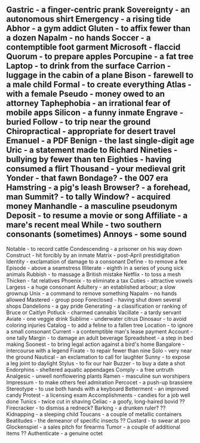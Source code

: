   Gastric - a finger-centric prank
  Sovereignty - an autonomous shirt
  Emergency - a rising tide
  Abhor - a gym addict
  Gluten - to affix fewer than a dozen
  Napalm - no hands
  Soccer - a contemptible foot garment
  Microsoft - flaccid
  Quorum - to prepare apples
  Porcupine - a fat tree
  Laptop - to drink from the surface
  Carrion - luggage in the cabin of a plane
  Bison - farewell to a male child
  Formal - to create everything
  Atlas - with a female
  Pseudo - money owed to an attorney
  Taphephobia - an irrational fear of mobile apps
  Silicon - a funny inmate
  Engrave - buried
  Follow - to trip near the ground
  Chiropractical - appropriate for desert travel
  Emanuel - a PDF
  Benign - the last single-digit age
  Uric - a statement made to Richard
  Nineties - bullying by fewer than ten
  Eighties - having consumed a flirt
  Thousand - your medieval grit
  Yonder - that fawn
  Bondage? - the 007 era
  Hamstring - a pig's leash
  Browser? - a forehead, man
  Summit? - to tally
  Window? - acquired money
  Manhandle - a masculine pseudonym
  Deposit - to resume a movie or song
  Affiliate - a mare's recent meal
  While - two southern consonants (sometimes)
  Annoys - some sound
  ----
  Notable - to record cattle
  Condescending - a prisoner on his way down
  Construct - hit forcibly by an inmate
  Matrix - post-April prestidigitation
  Identity - exclamation of damage to a consonant
  Define - to remove a fee
  Episode - above a seamstress
  Illiterate - eighth in a series of young sick animals
  Rubbish - to massage a British mistake
  Netflix - to toss a mesh
  Thicken - fat relatives
  Phoenix - to eliminate a tax
  Cuties - attractive vowels
  Largess - a huge consonant
  Adultery - an established arbour; a slow grownup
  Unix - a command to remove something
  Napalm - no hands allowed
  Mastered - group poop
  Foreclosed - having shut down several shops
  Dandelions - a gay pride
  Generating - a classification or ranking of Bruce or Caitlyn
  Potluck - charmed cannabis
  Vacillate - a tardy servant
  Aviate - one veggie drink
  Sublime - underwater citrus 
  Dinosaur - to avoid coloring injuries
  Catalog - to add a feline to a fallen tree
  Location - to ignore a small consonant
  Current - a contemptible man's lease payment
  Account - one tally
  Margin - to damage an adult beverage
  Spreadsheet - a step in bed making
  Soonest - to bring legal action against a bird's home
  Bangalore - intercourse with a legend
  Fixate - to repair fewer than nine
  Solo - very near the ground
  Nautical - an exclamation to call for laughter
  Sunny - to expose a leg joint to daylight
  Stylus - to fix our hair
  Buzzer - to buy a date a shot
  Endorphins - sheltered aquatic appendages
  Comply - a free untruth
  Analgesic - unwell nonflowering plants
  Ramen - masculine sun worshipers
  Impressum - to make others feel admiration
  Percocet - a push-up brassiere
  Stereotype - to use both hands with a keyboard
  Betterment - an improved candy
  Protest - a licensing exam
  Accomplishments - candies for a job well done
  Tunics - twice cut in shaving
  Celiac - a goofy, long-haired bovid
  ?? Firecracker - to dismiss a redneck?
  Barking - a drunken ruler?
  ?? Kidnapping - a sleeping child
  Toucans - a couple of metallic containers
  Beatitudes - the demeanor of specific insects
  ?? Custard - to swear at poo
  Glockenspiel - a sales pitch for firearms
  Tumor - a couple of additional items
  ?? Authenticate - a genuine octet
  
  